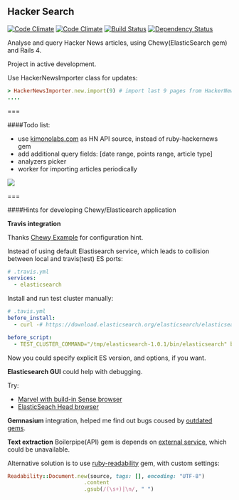 ## Hacker Search

[![Code Climate](https://codeclimate.com/github/mokrzu/hacker_search.png)](https://codeclimate.com/github/mokrzu/hacker_search)
[![Code Climate](https://codeclimate.com/github/mokrzu/hacker_search/coverage.png)](https://codeclimate.com/github/mokrzu/hacker_search)
[![Build Status](https://travis-ci.org/mokrzu/hacker_search.svg?branch=travis)](https://travis-ci.org/mokrzu/hacker_search)
[![Dependency Status](https://gemnasium.com/mokrzu/hacker_search.svg)](https://gemnasium.com/mokrzu/hacker_search)

Analyse and query Hacker News articles, using Chewy(ElasticSearch gem) and Rails 4.

Project in active development.

Use HackerNewsImporter class for updates:
```ruby
> HackerNewsImporter.new.import(9) # import last 9 pages from HackerNews
....
```

===

####Todo list:
* use [kimonolabs.com](http://www.kimonolabs.com/) as HN API source, instead of ruby-hackernews gem
* add additional query fields: [date range, points range, article type]
* analyzers picker
* worker for importing articles periodically

![](https://dl.dropboxusercontent.com/u/7767829/hacker_search.png)

===

####Hints for developing Chewy/Elasticearch application

**Travis integration**

Thanks [Chewy Example](https://github.com/toptal/chewy_example) for configuration hint.

Instead of using default Elastisearch service, which leads to collision between local and travis(test) ES ports:
```yml
# .travis.yml
services:
  - elasticsearch
```
Install and run test cluster manually:
```yml
# .tavis.yml
before_install:
  - curl -# https://download.elasticsearch.org/elasticsearch/elasticsearch/elasticsearch-1.0.1.tar.gz | tar xz -C /tmp

before_script:
  - TEST_CLUSTER_COMMAND="/tmp/elasticsearch-1.0.1/bin/elasticsearch" bundle exec rake elasticsearch:start
```
Now you could specify explicit ES version, and options, if you want.

**Elasticsearch GUI** could help with debugging.

Try:
* [Marvel with build-in Sense browser](http://www.elasticsearch.org/overview/marvel/download/)
* [ElasticSeach Head browser](http://mobz.github.io/elasticsearch-head/)

**Gemnasium** integration, helped me find out bugs coused by [outdated gems](https://gemnasium.com/mokrzu/hacker_search).

**Text extraction**
Boilerpipe(API) gem is depends on [external service](http://boilerpipe-web.appspot.com/), which could be unavailable.

Alternative solution is to use [ruby-readability](https://github.com/cantino/ruby-readability/) gem, with custom settings:
```ruby
Readability::Document.new(source, tags: [], encoding: "UTF-8")
                        .content
                        .gsub(/(\s+)|\n/, " ")
```
